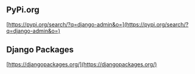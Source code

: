 ## PyPi.org
[https://pypi.org/search/?q=django-admin&o=](https://pypi.org/search/?q=django-admin&o=)

## Django Packages
[https://djangopackages.org/](https://djangopackages.org/)